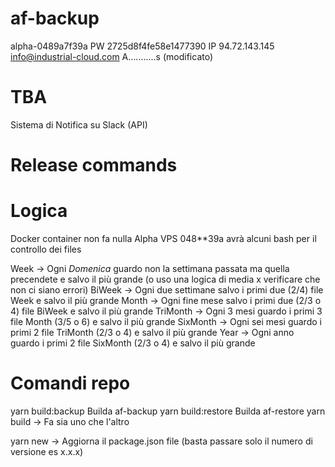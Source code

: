 # af-backup

alpha-0489a7f39a
PW  2725d8f4fe58e1477390
IP 94.72.143.145
info@industrial-cloud.com
A...........s (modificato) 
# TBA
Sistema di Notifica su Slack (API) 
<!-- Sistema di Notifica su Mail (API)  -->

# Release commands

# Logica
Docker container non fa nulla
Alpha VPS 048**39a avrà alcuni bash per il controllo dei files

Week → Ogni *Domenica* guardo non la settimana passata ma quella precendete e salvo il più grande (o uso una logica di media x verificare che non ci siano errori)
BiWeek → Ogni due settimane salvo i primi due (2/4) file Week e salvo il più grande
Month → Ogni fine mese salvo i primi due (2/3 o 4) file BiWeek e salvo il più grande
TriMonth → Ogni 3 mesi guardo i primi 3 file Month (3/5 o 6) e salvo il più grande
SixMonth → Ogni sei mesi guardo i primi 2 file TriMonth (2/3 o 4) e salvo il più grande 
Year → Ogni anno guardo i primi 2 file SixMonth (2/3 o 4) e salvo il più grande

# Comandi repo
yarn build:backup Builda af-backup
yarn build:restore Builda af-restore
yarn build → Fa sia uno che l'altro

yarn new → Aggiorna il package.json file (basta passare solo il numero di versione es x.x.x)

